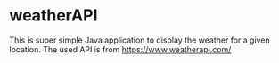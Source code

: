 # weatherAPI

This is  super simple Java application to display the weather for a given location.
The used API is from https://www.weatherapi.com/
